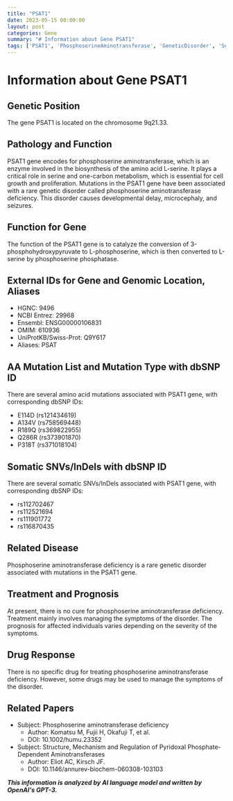 ```yaml
---
title: "PSAT1"
date: 2023-05-15 00:00:00
layout: post
categories: Gene
summary: "# Information about Gene PSAT1"
tags: ['PSAT1', 'PhosphoserineAminotransferase', 'GeneticDisorder', 'SerineMetabolism', 'Mutation', 'Treatment', 'Prognosis', 'Aminotransferases']
---
```


# Information about Gene PSAT1

## Genetic Position
The gene PSAT1 is located on the chromosome 9q21.33.

## Pathology and Function
PSAT1 gene encodes for phosphoserine aminotransferase, which is an enzyme involved in the biosynthesis of the amino acid L-serine. It plays a critical role in serine and one-carbon metabolism, which is essential for cell growth and proliferation. 
Mutations in the PSAT1 gene have been associated with a rare genetic disorder called phosphoserine aminotransferase deficiency. This disorder causes developmental delay, microcephaly, and seizures.

## Function for Gene
The function of the PSAT1 gene is to catalyze the conversion of 3-phosphohydroxypyruvate to L-phosphoserine, which is then converted to L-serine by phosphoserine phosphatase.

## External IDs for Gene and Genomic Location, Aliases 
- HGNC: 9496
- NCBI Entrez: 29968
- Ensembl: ENSG00000106831
- OMIM: 610936
- UniProtKB/Swiss-Prot: Q9Y617
- Aliases: PSAT

## AA Mutation List and Mutation Type with dbSNP ID
There are several amino acid mutations associated with PSAT1 gene, with corresponding dbSNP IDs:
- E114D (rs121434619)
- A134V (rs758569448)
- R189Q (rs369822955)
- Q286R (rs373901870)
- P318T (rs371018104)

## Somatic SNVs/InDels with dbSNP ID
There are several somatic SNVs/InDels associated with PSAT1 gene, with corresponding dbSNP IDs:
- rs112702467
- rs112521694
- rs111901772
- rs116870435

## Related Disease
Phosphoserine aminotransferase deficiency is a rare genetic disorder associated with mutations in the PSAT1 gene.

## Treatment and Prognosis
At present, there is no cure for phosphoserine aminotransferase deficiency. Treatment mainly involves managing the symptoms of the disorder. The prognosis for affected individuals varies depending on the severity of the symptoms.

## Drug Response
There is no specific drug for treating phosphoserine aminotransferase deficiency. However, some drugs may be used to manage the symptoms of the disorder.

## Related Papers
- Subject: Phosphoserine aminotransferase deficiency
  - Author: Komatsu M, Fujii H, Okafuji T, et al.
  - DOI: 10.1002/humu.23352
- Subject: Structure, Mechanism and Regulation of Pyridoxal Phosphate-Dependent Aminotransferases
  - Author: Eliot AC, Kirsch JF.
  - DOI: 10.1146/annurev-biochem-060308-103103

**_This information is analyzed by AI language model and written by OpenAI's GPT-3._**